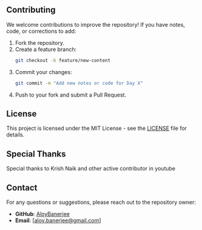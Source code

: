 ## Contributing

We welcome contributions to improve the repository! If you have notes, code, or corrections to add:

1. Fork the repository.
2. Create a feature branch:
   ```bash
   git checkout -b feature/new-content
   ```
3. Commit your changes:
   ```bash
   git commit -m "Add new notes or code for Day X"
   ```
4. Push to your fork and submit a Pull Request.

## License

This project is licensed under the MIT License - see the [LICENSE](LICENSE) file for details.

## Special Thanks

Special thanks to Krish Naik and other active contributor in youtube 

## Contact

For any questions or suggestions, please reach out to the repository owner:

- **GitHub**: [AloyBanerjee](https://github.com/AloyBanerjee)
- **Email**: [aloy.banerjee@gmail.com]
